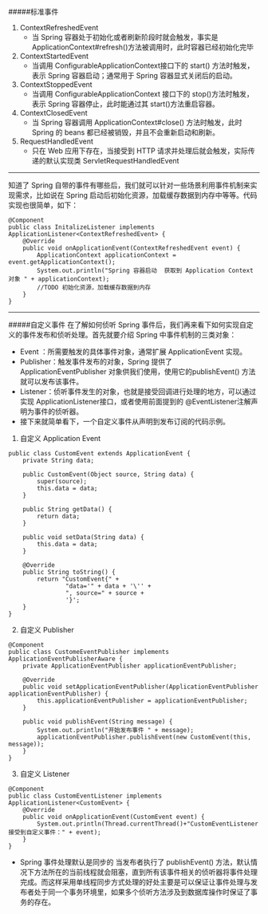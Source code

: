 #####标准事件
1. ContextRefreshedEvent
    - 当 Spring 容器处于初始化或者刷新阶段时就会触发，事实是ApplicationContext#refresh()方法被调用时，此时容器已经初始化完毕
2. ContextStartedEvent
    - 当调用 ConfigurableApplicationContext接口下的 start() 方法时触发，表示 Spring 容器启动；通常用于 Spring 容器显式关闭后的启动。
3. ContextStoppedEvent
    - 当调用 ConfigurableApplicationContext 接口下的 stop()方法时触发，表示 Spring 容器停止，此时能通过其 start()方法重启容器。
4. ContextClosedEvent
    - 当 Spring 容器调用 ApplicationContext#close() 方法时触发，此时 Spring 的 beans 都已经被销毁，并且不会重新启动和刷新。
5. RequestHandledEvent
    - 只在 Web 应用下存在，当接受到 HTTP 请求并处理后就会触发，实际传递的默认实现类 ServletRequestHandledEvent

-------

知道了 Spring 自带的事件有哪些后，我们就可以针对一些场景利用事件机制来实现需求，比如说在 Spring 启动后初始化资源，加载缓存数据到内存中等等。代码实现也很简单，如下：
````
@Component
public class InitalizeListener implements ApplicationListener<ContextRefreshedEvent> {
    @Override
    public void onApplicationEvent(ContextRefreshedEvent event) {
        ApplicationContext applicationContext = event.getApplicationContext();
        System.out.println("Spring 容器启动  获取到 Application Context 对象 " + applicationContext);
        //TODO 初始化资源，加载缓存数据到内存
    }
}
````



--------

#####自定义事件
在了解如何侦听 Spring 事件后，我们再来看下如何实现自定义的事件发布和侦听处理。首先就要介绍 Spring 中事件机制的三类对象：

 - Event ：所需要触发的具体事件对象，通常扩展 ApplicationEvent 实现。
 - Publisher：触发事件发布的对象，Spring 提供了 ApplicationEventPublisher 对象供我们使用，使用它的publishEvent() 方法就可以发布该事件。
 - Listener：侦听事件发生的对象，也就是接受回调进行处理的地方，可以通过 实现 ApplicationListener接口，或者使用前面提到的 @EventListener注解声明为事件的侦听器。
 - 接下来就简单看下，一个自定义事件从声明到发布订阅的代码示例。
 
1. 自定义 Application Event
````
public class CustomEvent extends ApplicationEvent {
    private String data;

    public CustomEvent(Object source, String data) {
        super(source);
        this.data = data;
    }

    public String getData() {
        return data;
    }

    public void setData(String data) {
        this.data = data;
    }

    @Override
    public String toString() {
        return "CustomEvent{" +
                "data='" + data + '\'' +
                ", source=" + source +
                '}';
    }
}
````
2. 自定义 Publisher
````
@Component
public class CustomeEventPublisher implements ApplicationEventPublisherAware {
    private ApplicationEventPublisher applicationEventPublisher;

    @Override
    public void setApplicationEventPublisher(ApplicationEventPublisher applicationEventPublisher) {
        this.applicationEventPublisher = applicationEventPublisher;
    }

    public void publishEvent(String message) {
        System.out.println("开始发布事件 " + message);
        applicationEventPublisher.publishEvent(new CustomEvent(this, message));
    }
}
````
3. 自定义 Listener
````
@Component
public class CustomEventListener implements ApplicationListener<CustomEvent> {
    @Override
    public void onApplicationEvent(CustomEvent event) {
        System.out.println(Thread.currentThread()+"CustomEventListener接受到自定义事件：" + event);
    }
}
````

- Spring 事件处理默认是同步的 当发布者执行了 publishEvent() 方法，默认情况下方法所在的当前线程就会阻塞，直到所有该事件相关的侦听器将事件处理完成。而这样采用单线程同步方式处理的好处主要是可以保证让事件处理与发布者处于同一个事务环境里，如果多个侦听方法涉及到数据库操作时保证了事务的存在。